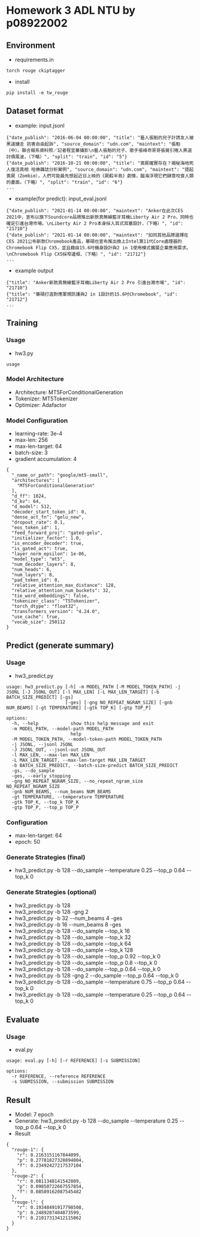 # Homework 3 ADL NTU by p08922002

## Environment
- requirements.in
```
torch rouge ckiptagger
```

- install
```
pip install -e tw_rouge
```

## Dataset format
- example: input.jsonl
```
{"date_publish": "2016-06-04 00:00:00", "title": "藝人張魁的兒子計誘友人被黑道擄走 妨害自由起訴", "source_domain": "udn.com", "maintext": "張魁（中）。聯合報系資料照／記者程宜華攝影\n藝人張魁的兒子、歌手張峰奇哥哥張覺引捲入黑道討債風波，（下略）", "split": "train", "id": "5"}
{"date_publish": "2016-10-21 00:00:00", "title": "喪屍確實存在？揭秘海地死人復活真相 哈佛雜誌分析案例", "source_domain": "udn.com", "maintext": "提起喪屍（Zombie），人們可能最先想起近日上映的《屍殺半島》劇情，腦海浮現它們肆意咬食人類的畫面。（下略）", "split": "train", "id": "6"}
...
```
- example(for predict): input_eval.jsonl
```
{"date_publish": "2021-01-14 00:00:00", "maintext": "Anker在此次CES 2021中，宣布以旗下Soundcore品牌推出新款真無線藍牙耳機Liberty Air 2 Pro，同時也確定引進台灣市場。\nLiberty Air 2 Pro本身採入耳式耳塞設計，（下略）", "id": "21710"}
{"date_publish": "2021-01-14 00:00:00", "maintext": "如同其他品牌選擇在CES 2021公布新款Chromebook產品，華碩也宣布推出換上Intel第11代Core處理器的Chromebook Flip CX5，並且藉由15.6吋機身設計與2 in 1使用模式擴展企業應用需求。\nChromebook Flip CX5採窄邊框、（下略）", "id": "21712"}
...
```

- example output
```
{"title": "Anker新款真無線藍牙耳機Liberty Air 2 Pro 引進台灣市場", "id": "21710"}
{"title": "華碩打造對應軍規防護與2 in 1設計的15.6吋Chromebook", "id": "21712"}
...
```


## Training
### Usage
- hw3.py
```
usage
``` 

### Model Architecture
- Architecture: MT5ForConditionalGeneration
- Tokenizer: MT5Tokenizer
- Optimizer: Adafactor

### Model Configuration
- learning-rate: 3e-4
- max-len: 256
- max-len-target: 64
- batch-size: 3
- gradient accumulation: 4
```
{
  "_name_or_path": "google/mt5-small",
  "architectures": [
    "MT5ForConditionalGeneration"
  ],
  "d_ff": 1024,
  "d_kv": 64,
  "d_model": 512,
  "decoder_start_token_id": 0,
  "dense_act_fn": "gelu_new",
  "dropout_rate": 0.1,
  "eos_token_id": 1,
  "feed_forward_proj": "gated-gelu",
  "initializer_factor": 1.0,
  "is_encoder_decoder": true,
  "is_gated_act": true,
  "layer_norm_epsilon": 1e-06,
  "model_type": "mt5",
  "num_decoder_layers": 8,
  "num_heads": 6,
  "num_layers": 8,
  "pad_token_id": 0,
  "relative_attention_max_distance": 128,
  "relative_attention_num_buckets": 32,
  "tie_word_embeddings": false,
  "tokenizer_class": "T5Tokenizer",
  "torch_dtype": "float32",
  "transformers_version": "4.24.0",
  "use_cache": true,
  "vocab_size": 250112
}
```



## Predict (generate summary)
### Usage
- hw3_predict.py
```
usage: hw3_predict.py [-h] -m MODEL_PATH [-M MODEL_TOKEN_PATH] -j JSONL [-J JSONL_OUT] [-l MAX_LEN] [-L MAX_LEN_TARGET] [-b BATCH_SIZE_PREDICT] [-gs]
                      [-ges] [-gng NO_REPEAT_NGRAM_SIZE] [-gnb NUM_BEAMS] [-gt TEMPERATURE] [-gtk TOP_K] [-gtp TOP_P]

options:
  -h, --help            show this help message and exit
  -m MODEL_PATH, --model-path MODEL_PATH
                        help
  -M MODEL_TOKEN_PATH, --model-token-path MODEL_TOKEN_PATH
  -j JSONL, --jsonl JSONL
  -J JSONL_OUT, --jsonl-out JSONL_OUT
  -l MAX_LEN, --max-len MAX_LEN
  -L MAX_LEN_TARGET, --max-len-target MAX_LEN_TARGET
  -b BATCH_SIZE_PREDICT, --batch-size-predict BATCH_SIZE_PREDICT
  -gs, --do_sample
  -ges, --early_stopping
  -gng NO_REPEAT_NGRAM_SIZE, --no_repeat_ngram_size NO_REPEAT_NGRAM_SIZE
  -gnb NUM_BEAMS, --num_beams NUM_BEAMS
  -gt TEMPERATURE, --temperature TEMPERATURE
  -gtk TOP_K, --top_k TOP_K
  -gtp TOP_P, --top_p TOP_P
```

### Configuration
- max-len-target: 64
- epoch: 50

### Generate Strategies (final)
- hw3_predict.py -b 128 --do_sample --temperature 0.25 --top_p 0.64 --top_k 0 

### Generate Strategies (optional)
- hw3_predict.py -b 128 
- hw3_predict.py -b 128 -gng 2 
- hw3_predict.py -b 32 --num_beams 4 -ges 
- hw3_predict.py -b 16 --num_beams 8 -ges 
- hw3_predict.py -b 128 --do_sample --top_k 16 
- hw3_predict.py -b 128 --do_sample --top_k 32 
- hw3_predict.py -b 128 --do_sample --top_k 64 
- hw3_predict.py -b 128 --do_sample --top_k 128 
- hw3_predict.py -b 128 --do_sample --top_p 0.92 --top_k 0 
- hw3_predict.py -b 128 --do_sample --top_p 0.8 --top_k 0 
- hw3_predict.py -b 128 --do_sample --top_p 0.64 --top_k 0 
- hw3_predict.py -b 128 -gng 2 --do_sample --top_p 0.64 --top_k 0 
- hw3_predict.py -b 128 --do_sample --temperature 0.75 --top_p 0.64 --top_k 0 
- hw3_predict.py -b 128 --do_sample --temperature 0.25 --top_p 0.64 --top_k 0 


## Evaluate
### Usage
- eval.py
```
usage: eval.py [-h] [-r REFERENCE] [-s SUBMISSION]

options:
  -r REFERENCE, --reference REFERENCE
  -s SUBMISSION, --submission SUBMISSION  
```


## Result
- Model: 7 epoch
- Generate: hw3_predict.py -b 128 --do_sample --temperature 0.25 --top_p 0.64 --top_k 0 
- Result
```
{
  "rouge-1": {
    "r": 0.2163151167844099,
    "p": 0.27781827328894004,
    "f": 0.23492427217537104
  },
  "rouge-2": {
    "r": 0.0811348141542809,
    "p": 0.09850722667557854,
    "f": 0.08589162087545482
  },
  "rouge-l": {
    "r": 0.19348491917798508,
    "p": 0.2489207404873599,
    "f": 0.21017313412115862
  }
}
```



